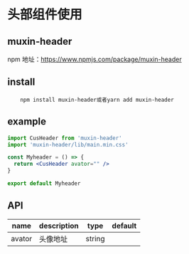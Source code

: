 # 头部组件使用

## muxin-header

npm 地址：https://www.npmjs.com/package/muxin-header

## install

```
	npm install muxin-header或者yarn add muxin-header
```

## example

```jsx
import CusHeader from 'muxin-header'
import 'muxin-header/lib/main.min.css'

const Myheader = () => {
  return <CusHeader avator="" />
}

export default Myheader
```

## API

| name   | description | type   | default |
| ------ | ----------- | ------ | ------- |
| avator | 头像地址    | string |         |

